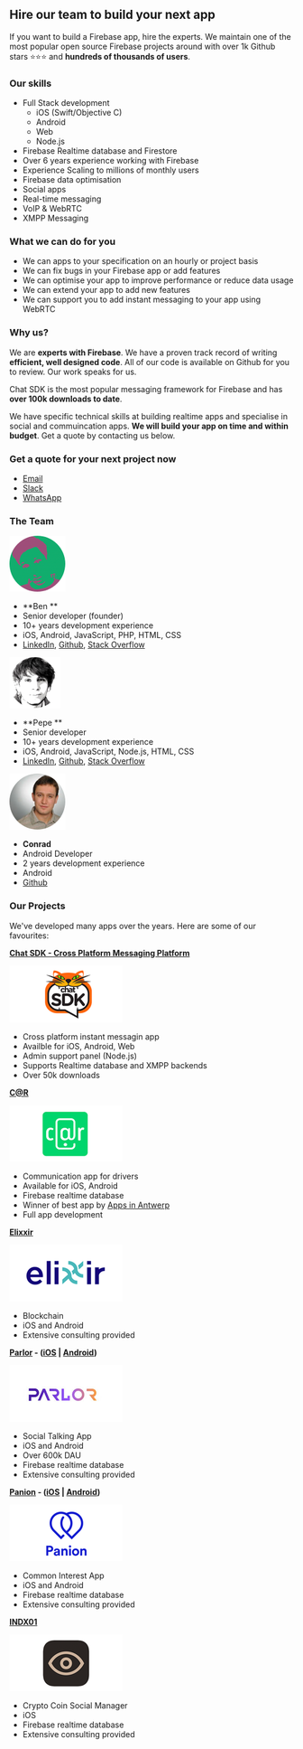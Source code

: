 ## Hire our team to build your next app

If you want to build a Firebase app, hire the experts. We maintain one of the most popular open source Firebase projects around with over 1k Github stars ⭐⭐⭐ and **hundreds of thousands of users**. 

### Our skills

- Full Stack development
  - iOS (Swift/Objective C)
  - Android
  - Web
  - Node.js
- Firebase Realtime database and Firestore
- Over 6 years experience working with Firebase
- Experience Scaling to millions of monthly users
- Firebase data optimisation
- Social apps
- Real-time messaging
- VoIP & WebRTC
- XMPP Messaging

### What we can do for you

- We can apps to your specification on an hourly or project basis
- We can fix bugs in your Firebase app or add features
- We can optimise your app to improve performance or reduce data usage
- We can extend your app to add new features
- We can support you to add instant messaging to your app using WebRTC

### Why us?

We are **experts with Firebase**. We have a proven track record of writing **efficient, well designed code**. All of our code is available on Github for you to review. Our work speaks for us. 

Chat SDK is the most popular messaging framework for Firebase and has **over 100k downloads to date**. 

We have specific technical skills at building realtime apps and specialise in social and commuincation apps. **We will build your app on time and within budget**. Get a quote by contacting us below. 

### Get a quote for your next project now

- [Email](mailto:team@sdk.chat)
- [Slack](https://join.slack.com/t/chat-sdk/shared_invite/enQtNjIxMTcxODA5NzgzLTI3NGZlOWRlM2ZmOGYwMDBmOWIzMmIzMjQ4NWM2YWVkMzQ1Y2YyNTA4MTk4MDkwMjFmOTIyNjVkNjQyMDE2MzE)
- [WhatsApp](https://chat.whatsapp.com/J3mGABgf2wEEjN3eUSHDmh)

### The Team

![Ben](https://raw.githubusercontent.com/chat-sdk/dev/master/img/benc.png)

- **Ben **
- Senior developer (founder)
- 10+ years development experience
- iOS, Android, JavaScript, PHP, HTML, CSS
- [LinkedIn](https://www.linkedin.com/in/ben-smiley/), [Github](https://github.com/bensmiley), [Stack Overflow](https://stackoverflow.com/users/997293/ben-smiley)

![Pepe](https://raw.githubusercontent.com/chat-sdk/dev/master/img/pepec.png)

- **Pepe **
- Senior developer
- 10+ years development experience
- iOS, Android, JavaScript, Node.js, HTML, CSS
- [LinkedIn](https://www.linkedin.com/in/pepebecker/), [Github](https://github.com/pepebecker), [Stack Overflow](https://stackoverflow.com/cv/pepebecker)

![Conrad](https://raw.githubusercontent.com/chat-sdk/dev/master/img/conradc.png)

- **Conrad**
- Android Developer
- 2 years development experience
- Android 	
- [Github](https://github.com/thecmart)

### Our Projects

We've developed many apps over the years. Here are some of our favourites:

**[Chat SDK - Cross Platform Messaging Platform](https://chatsdk.co/)**

![Chat SDK Logo](https://raw.githubusercontent.com/chat-sdk/dev/master/img/chatsdk.png)

- Cross platform instant messagin app
- Availble for iOS, Android, Web
- Admin support panel (Node.js)
- Supports Realtime database and XMPP backends
- Over 50k downloads 

**[C@R](https://car-mobile.com/)** 

![C@R Logo](https://raw.githubusercontent.com/chat-sdk/dev/master/img/c_at_r.png)

- Communication app for drivers
- Available for iOS, Android
- Firebase realtime database
- Winner of best app by [Apps in Antwerp](https://www.antwerpen.be/nl/overzicht/apps-from-antwerp/detail/c-r-een-communicatie-app-voor-bestuurders)
- Full app development

**[Elixxir](https://elixxir.io/)** 

![Elixxir Logo](https://raw.githubusercontent.com/chat-sdk/dev/master/img/elixxir.png)

- Blockchain
- iOS and Android
- Extensive consulting provided

**[Parlor](http://parlor.me/) - ([iOS](https://apps.apple.com/us/app/parlor/id426482708) | [Android](https://play.google.com/store/apps/details?id=me.parlor))** 

![Parlor Logo](https://raw.githubusercontent.com/chat-sdk/dev/master/img/parlor.png)

- Social Talking App
- iOS and Android
- Over 600k DAU
- Firebase realtime database
- Extensive consulting provided

**[Panion](https://panion.com/) - ([iOS](https://apps.apple.com/app/app-store/id1155936628) | [Android](https://play.google.com/store/apps/details?id=com.panion_react_native))**
 
![Panion Logo](https://raw.githubusercontent.com/chat-sdk/dev/master/img/panion.png)
 
- Common Interest App
- iOS and Android
- Firebase realtime database
- Extensive consulting provided

**[INDX01](https://apps.apple.com/us/app/indx01/id1265222713)**

![INDX01 Logo](https://raw.githubusercontent.com/chat-sdk/dev/master/img/indx01.png)
 
- Crypto Coin Social Manager
- iOS
- Firebase realtime database
- Extensive consulting provided






